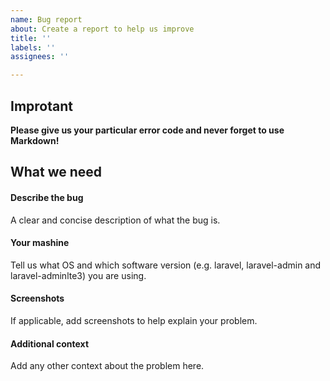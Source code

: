 ```yaml
---
name: Bug report
about: Create a report to help us improve
title: ''
labels: ''
assignees: ''

---
```


## Improtant
**Please give us your particular error code and never forget to use Markdown!**

## What we need

#### Describe the bug
A clear and concise description of what the bug is.

#### Your mashine
Tell us what OS and which software version (e.g. laravel, laravel-admin and laravel-adminlte3) you are using. 

#### Screenshots
If applicable, add screenshots to help explain your problem.

#### Additional context
Add any other context about the problem here.
